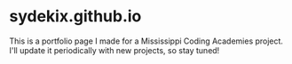 # sydekix.github.io

This is a portfolio page I made for a Mississippi Coding Academies project. I'll update it periodically with new projects, so stay tuned!
